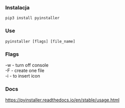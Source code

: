 ### Instalacja
`pip3 install pyinstaller`

### Use
`pyinstaller [flags] [file_name]`


### Flags
-w - turn off console<br>
-F - create one file<br>
-i - to insert icon

### Docs
https://pyinstaller.readthedocs.io/en/stable/usage.html